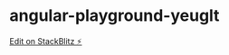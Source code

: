 # angular-playground-yeuglt

[Edit on StackBlitz ⚡️](https://stackblitz.com/edit/angular-playground-yeuglt)